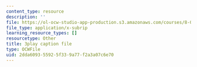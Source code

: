 ```yaml
---
content_type: resource
description: ''
file: https://ol-ocw-studio-app-production.s3.amazonaws.com/courses/8-01sc-classical-mechanics-fall-2016/2dda609355925f339a77f2a3a07c6e70_1GvCIlHihEA.vtt
file_type: application/x-subrip
learning_resource_types: []
resourcetype: Other
title: 3play caption file
type: OCWFile
uid: 2dda6093-5592-5f33-9a77-f2a3a07c6e70
---
```

